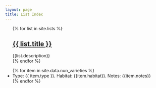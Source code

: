 ```yaml
---
layout: page
title: List Index
---
```


<ul>
{% for list in site.lists %}
  <div class="list_index_entry">
    <h2><a href="{{ list.url | prepend:site.baseurl }}">{{ list.title }}</a></h2>
    {{list.description}}
  </div>
{% endfor %}
</ul>

<ul>
{% for item in site.data.nun_varieties %}
  <li>
    Type: {{ item.type }}. Habitat: {{item.habitat}}. Notes: {{item.notes}}
  </li>
{% endfor %}
</ul>
